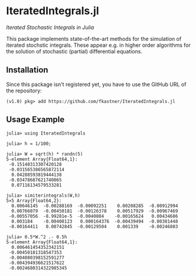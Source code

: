 # IteratedIntegrals.jl
*Iterated Stochastic Integrals in Julia*

This package implements state-of-the-art methods for the simulation of iterated stochstic integrals.
These appear e.g. in higher order algorithms for the solution of stochastic (partial) differential equations.

## Installation

Since this package isn't registered yet, you have to use the GitHub URL of the repository:
```
(v1.0) pkg> add https://github.com/fkastner/IteratedIntegrals.jl
```

## Usage Example

```
julia> using IteratedIntegrals

julia> h = 1/100;

julia> W = sqrt(h) * randn(5)
5-element Array{Float64,1}:
 -0.15140313307420128
 -0.031565386565872114
  0.04288593819444138
 -0.03478687621740065
  0.07116134579533281

julia> simiterintegrals(W,h)
5×5 Array{Float64,2}:
  0.00646145  -0.00288169  -0.00092251    0.00208285  -0.00912994
  0.00766079  -0.00450181  -0.00126378    0.00517929  -0.00967469
 -0.00557056  -8.99281e-5  -0.0040804    -0.00165624   0.00434686
  0.003184    -0.00408123   0.000164376  -0.00439494  -0.00381448
 -0.00164411   0.00742845  -0.00129504    0.001339    -0.00246803

julia> 0.5*W.^2 .- 0.5h
5-element Array{Float64,1}:
  0.006461454352342151
 -0.00450181318547353
 -0.004080398152591277
 -0.004394936621517622
 -0.0024680314322985345
```
